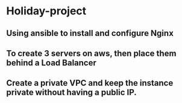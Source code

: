 # Holiday-project
## Using ansible to install and configure Nginx
## To create 3 servers on aws, then place them behind a Load Balancer
## Create a private VPC and keep the instance private without having a public IP.

